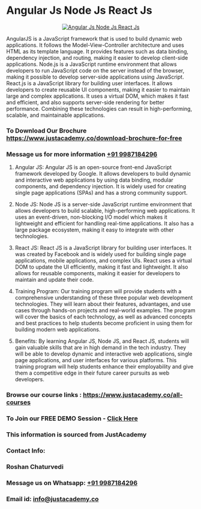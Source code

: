 # Angular Js Node Js React Js

<p align="center">
  <a href="https://justacademy.co/course-detail/angular-training">
    <img src="https://justacademy.co/storage2/course_image/1676637041_course_image.webp" alt="Angular Js Node Js React Js">
  </a>
</p>


AngularJS is a JavaScript framework that is used to build dynamic web applications. It follows the Model-View-Controller architecture and uses HTML as its template language. It provides features such as data binding, dependency injection, and routing, making it easier to develop client-side applications. Node.js is a JavaScript runtime environment that allows developers to run JavaScript code on the server instead of the browser, making it possible to develop server-side applications using JavaScript. React.js is a JavaScript library for building user interfaces. It allows developers to create reusable UI components, making it easier to maintain large and complex applications. It uses a virtual DOM, which makes it fast and efficient, and also supports server-side rendering for better performance. Combining these technologies can result in high-performing, scalable, and maintainable applications.
### To Download Our Brochure https://www.justacademy.co/download-brochure-for-free
### Message us for more information [+91 9987184296](https://api.whatsapp.com/send?phone=919987184296)
1) Angular JS: Angular JS is an open-source front-end JavaScript framework developed by Google. It allows developers to build dynamic and interactive web applications by using data binding, modular components, and dependency injection. It is widely used for creating single page applications (SPAs) and has a strong community support.

2) Node JS: Node JS is a server-side JavaScript runtime environment that allows developers to build scalable, high-performing web applications. It uses an event-driven, non-blocking I/O model which makes it lightweight and efficient for handling real-time applications. It also has a large package ecosystem, making it easy to integrate with other technologies.

3) React JS: React JS is a JavaScript library for building user interfaces. It was created by Facebook and is widely used for building single page applications, mobile applications, and complex UIs. React uses a virtual DOM to update the UI efficiently, making it fast and lightweight. It also allows for reusable components, making it easier for developers to maintain and update their code.

4) Training Program: Our training program will provide students with a comprehensive understanding of these three popular web development technologies. They will learn about their features, advantages, and use cases through hands-on projects and real-world examples. The program will cover the basics of each technology, as well as advanced concepts and best practices to help students become proficient in using them for building modern web applications.

5) Benefits: By learning Angular JS, Node JS, and React JS, students will gain valuable skills that are in high demand in the tech industry. They will be able to develop dynamic and interactive web applications, single page applications, and user interfaces for various platforms. This training program will help students enhance their employability and give them a competitive edge in their future career pursuits as web developers.

### Browse our course links : https://www.justacademy.co/all-courses 
### To Join our FREE DEMO Session - [Click Here](https://www.justacademy.co/register-for-course-demo)


### This information is sourced from JustAcademy
### Contact Info:
### Roshan Chaturvedi
### Message us on Whatsapp: [+91 9987184296](https://api.whatsapp.com/send?phone=919987184296)
### Email id: [info@justacademy.co](mailto:info@justacademy.co)
                    